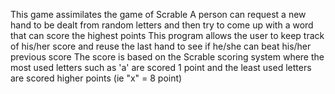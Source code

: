 This game assimilates the game of Scrable
A person can request a new hand to be dealt from random letters and then try to come up with a word that can score the highest points
This program allows the user to keep track of his/her score and reuse the last hand to see if he/she can beat his/her previous score
The score is based on the Scrable scoring system where the most used letters such as 'a' are scored 1 point and the least used letters are scored higher points (ie "x" = 8 point)
